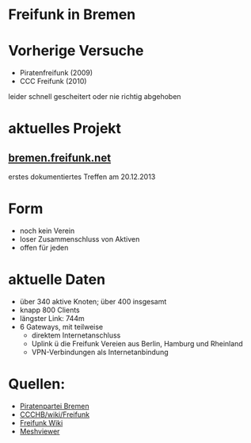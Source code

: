 # Freifunk in Bremen


# Vorherige Versuche
* Piratenfreifunk (2009)
* CCC Freifunk (2010)

leider schnell gescheitert oder nie richtig abgehoben


# aktuelles Projekt
## [bremen.freifunk.net](http://bremen.freifunk.net)
erstes dokumentiertes Treffen am 20.12.2013


# Form
* noch kein Verein
* loser Zusammenschluss von Aktiven
* offen f&uuml;r jeden


# aktuelle Daten
* &uuml;ber 340 aktive Knoten; &uuml;ber 400 insgesamt
* knapp 800 Clients
* l&auml;ngster Link: 744m
* 6 Gateways, mit teilweise
  * direktem Internetanschluss
  * Uplink &uuml; die Freifunk Vereien aus Berlin, Hamburg und Rheinland
  * VPN-Verbindungen als Internetanbindung


# Quellen:
* [Piratenpartei Bremen](https://bremenwahl.piratenpartei.de/mitmachen/projekte/piratenfreifunk/)  
* [CCCHB/wiki/Freifunk](http://www.ccchb.de/wiki/Freifunk)
* [Freifunk Wiki](http://wiki.bremen.freifunk.net/Treffen/2013_12_20)
* [Meshviewer](http://bremen.freifunk.net/meshviewer/)
